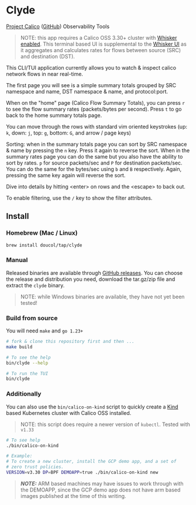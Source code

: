 # Clyde

[Project Calico](https://projectcalico.org)
([GitHub](https://github.com/projectcalico/calico)) Observability Tools

> NOTE: this app requires a Calico OSS 3.30+ cluster with [Whisker
> enabled](https://docs.tigera.io/calico/latest/observability/enable-whisker).
> This terminal based UI is supplemental to the [Whisker
> UI](https://docs.tigera.io/calico/latest/observability/view-flow-logs#calico-whisker)
> as it aggregates and calculates rates for flows between source (SRC) and
> destination (DST).

This CLI/TUI application currently allows you to watch & inspect calico network
flows in near real-time.

The first page you will see is a simple summary totals grouped by SRC namespace
and name, DST namespace & name, and protocol:port.

When on the "home" page (Calico Flow Summary Totals), you can press `r` to
see the flow summary rates (packets/bytes per second). Press `t` to go back
to the home summary totals page.

You can move through the rows with standard vim oriented keystrokes
(up: `k`, down: `j`, top: `g`, bottom: `G`, and arrow / page keys)

Sorting: when in the summary totals page you can sort by SRC namespace & name by
pressing the `n` key. Press it again to reverse the sort. When in the summary
rates page you can do the same but you also have the ability to sort by rates.
`p` for source packets/sec and `P` for destination packets/sec. You can do the same
for the bytes/sec using `b` and `B` respectively. Again, pressing the same key
again will reverse the sort.

Dive into details by hitting \<enter\> on rows and the \<escape\> to back out.

To enable filtering, use the `/` key to show the filter attributes.

## Install

### Homebrew (Mac / Linux)

```bash
brew install doucol/tap/clyde
```

### Manual

Released binaries are available through [GitHub releases](https://github.com/doucol/clyde/releases).
You can choose the release and distribution you need, download the tar.gz/zip file
and extract the `clyde` binary.

> NOTE: while Windows binaries are available, they have not yet been tested!

### Build from source

You will need `make` and `go 1.23+`

```bash
# fork & clone this repository first and then ...
make build

# To see the help
bin/clyde --help

# To run the TUI
bin/clyde
```

### Additionally

You can also use the `bin/calico-on-kind` script to quickly create a
[Kind](https://kind.sigs.k8s.io/) based Kubernetes cluster with Calico OSS installed.

> NOTE: this script does require a newer version of `kubectl`. Tested with `v1.33`

```bash
# To see help
./bin/calico-on-kind

# Example:
# To create a new cluster, install the GCP demo app, and a set of
# zero trust policies.
VERSION=v3.30 DP=BPF DEMOAPP=true ./bin/calico-on-kind new
```

> **_NOTE:_** ARM based machines may have issues to work through with the DEMOAPP,
> since the GCP demo app does not have arm based images published at the time of
> this writing.
